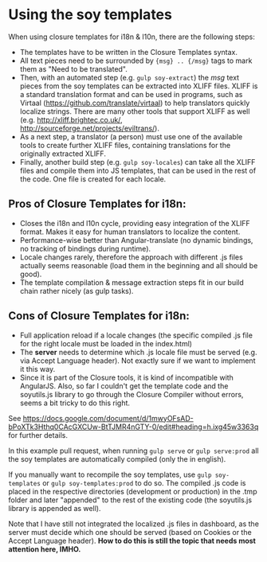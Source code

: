 # Using the soy templates
When using closure templates for i18n & l10n, there are the following steps:
* The templates have to be written in the Closure Templates syntax.
* All text pieces need to be surrounded by `{msg} .. {/msg}` tags to mark them as "Need to be translated".
* Then, with an automated step (e.g. `gulp soy-extract`) the *msg* text pieces from the soy templates can be extracted into XLIFF files. XLIFF is a standard translation format and can be used in programs, such as Virtaal (https://github.com/translate/virtaal) to help translators quickly localize strings. There are many other tools that support XLIFF as well (e.g. http://xliff.brightec.co.uk/, http://sourceforge.net/projects/eviltrans/).
* As a next step, a translator (a person) must use one of the available tools to create further XLIFF files, containing translations for the originally extracted XLIFF.
* Finally, another build step (e.g. `gulp soy-locales`) can take all the XLIFF files and compile them into JS templates, that can be used in the rest of the code. One file is created for each locale.

## Pros of Closure Templates for i18n:
* Closes the i18n and l10n cycle, providing easy integration of the XLIFF format. Makes it easy for human translators to localize the content.
* Performance-wise better than Angular-translate (no dynamic bindings, no tracking of bindings during runtime).
* Locale changes rarely, therefore the approach with different .js files actually seems reasonable (load them in the beginning and all should be good).
* The template compilation & message extraction steps fit in our build chain rather nicely (as gulp tasks).

## Cons of Closure Templates for i18n:
* Full application reload if a locale changes (the specific compiled .js file for the right locale must be loaded in the index.html)
* The **server** needs to determine which .js locale file must be served (e.g. via Accept Language header). Not exactly sure if we want to implement it this way.
* Since it is part of the Closure tools, it is kind of incompatible with AngularJS. Also, so far I couldn't get the template code and the soyutils.js library to go through the Closure Compiler without errors, seems a bit tricky to do this right.

See https://docs.google.com/document/d/1mwyOFsAD-bPoXTk3Hthq0CAcGXCUw-BtTJMR4nGTY-0/edit#heading=h.ixg45w3363q for further details.

In this example pull request, when running `gulp serve` or `gulp serve:prod` all the soy templates are automatically compiled (only the in english).

If you manually want to recompile the soy templates, use `gulp soy-templates` or `gulp soy-templates:prod` to do so.
The compiled .js code is placed in the respective directories (development or production) in the .tmp folder and later "appended" to the rest of the existing code (the soyutils.js library is appended as well).

Note that I have still not integrated the localized .js files in dashboard, as the server must decide which one should be served (based on Cookies or the Accept Language header). **How to do this is still the topic that needs most attention here, IMHO.**
